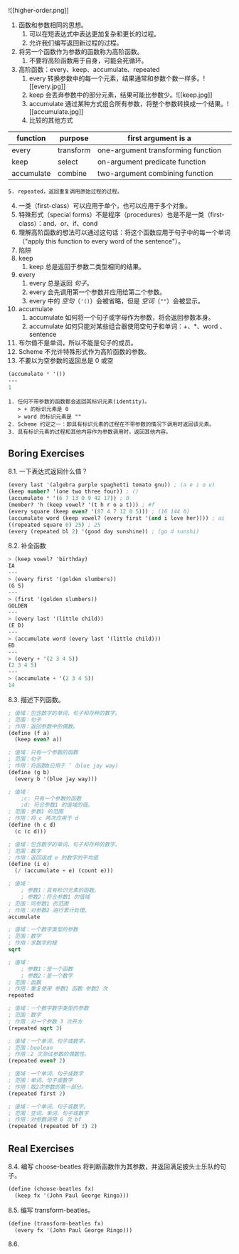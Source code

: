 ![[higher-order.png]]
1. 函数和参数相同的思想。
	1. 可以在短表达式中表达更加复杂和更长的过程。
	2. 允许我们编写返回新过程的过程。
2. 将另一个函数作为参数的函数称为高阶函数。
	1. 不要将高阶函数用于自身，可能会死循环。
3. 高阶函数：every、keep、accumulate、repeated
	1. every 转换参数中的每一个元素，结果通常和参数个数一样多。![[every.jpg]]
	2. keep 会丢弃参数中的部分元素，结果可能比参数少。![[keep.jpg]]
	3. accumulate 通过某种方式组合所有参数，将整个参数转换成一个结果。![[accumulate.jpg]]
	4. 比较的其他方式
	   
| function | purpose | first argument is a |  |
| ---- | ---- | ---- | ---- |
| every | transform | one-argument transforming function |  |
| keep | select | on-argument predicate function |  |
| accumulate | combine | two-argument combining function |  |
	5. repeated，返回重复调用原始过程的过程。


4. 一类（first-class）可以应用于单个，也可以应用于多个对象。
5. 特殊形式（special forms）不是程序（procedures）也是不是一类（first-class）：and、or、if、cond
6. 理解高阶函数的想法可以通过这句话：将这个函数应用于句子中的每一个单词（"apply this function to every word of the sentence"）。
7. 陷阱
8. keep
	1. keep 总是返回于参数二类型相同的结果。
9. every
	1. every 总是返回 _句子_。
	2. every 会先调用第一个参数并应用给第二个参数。
	3. every 中的 _空句_（`'()`）会被省略，但是 _空词_（`""`）会被显示。
10. accumulate
	1.  accumulate 如何将一个句子或字母作为参数，将会返回参数本身。
	2. accumulate 如何只能对某些组合器使用空句子和单词：+、*、word 、sentence
11. 布尔值不是单词，所以不能是句子的成员。
12. Scheme 不允许特殊形式作为高阶函数的参数。
13. 不要以为空参数的返回总是 0 或空
```scheme
(accumulate * '())
---
1
```
	1. 任何不带参数的函数都会返回其标识元素(identity)。
	   > + 的标识元素是 0
	   > word 的标识元素是 ""
	2. Scheme 约定之一：即具有标识元素的过程在不带参数的情况下调用时返回该元素。
	3. 具有标识元素的过程和其他内容作为参数调用时，返回其他内容。
## Boring Exercises

8.1. 一下表达式返回什么值？
```scheme
(every last '(algebra purple spaghetti tomato gnu)) ; (a e i o u)
(keep number? '(one two three four)) ; ()
(accumulate * '(6 7 13 0 9 42 17)) ; 0
(member? 'h (keep vowel? '(t h r o a t))) ; #f
(every square (keep even? '(87 4 7 12 0 5))) ; (16 144 0)
(accumulate word (keep vowel? (every first '(and i love her)))) ; ai
((repeated square 0) 25) ; 25
(every (repeated bl 2) '(good day sunshine)) ; (go d sunshi)
```

8.2. 补全函数
```scheme 
> (keep vowel? 'birthday)
IA
---
> (every first '(golden slumbers))
(G S)
---
> (first '(golden slumbers))
GOLDEN
---
> (every last '(little child))
(E D)
---
> (accumulate word (every last '(little child)))
ED
---
> (every + '(2 3 4 5))
(2 3 4 5)
---
> (accumulate + '(2 3 4 5))
14
```
8.3. 描述下列函数。
```scheme
; 值域：包含数字的单词、句子和存粹的数字。
; 范围：句子
; 作用：返回参数中的偶数。
(define (f a)
  (keep even? a))  
```

```scheme
; 值域：只有一个参数的函数
; 范围：句子
; 作用：将函数b应用于 ’（blue jay way)
(define (g b)
  (every b '(blue jay way)))  
```

```scheme
; 值域：
	;c: 只有一个参数的函数
	;d: 符合参数1 的值域的值。
; 范围：参数1 的范围
; 作用：将 c 两次应用于 d
(define (h c d)
  (c (c d)))  
```

```scheme
; 值域：包含数字的单词、句子和存粹的数字。
; 范围：数字
; 作用：返回组成 e 的数字的平均值
(define (i e)
  (/ (accumulate + e) (count e)))  
```

```scheme
; 值域：
	; 参数1：具有标识元素的函数。
	; 参数2：符合参数1 的值域
; 范围：同参数1 的范围
; 作用：对参数2 进行累计处理。
accumulate
```

```scheme
; 值域：一个数字类型的参数
; 范围：数字
; 作用：求数字的根
sqrt
```

```scheme
; 值域：
	; 参数1：是一个函数
	; 参数2：是一个数字
; 范围：函数
; 作用：重复使用 参数1 函数 参数2 次
repeated  
```

```scheme
; 值域：一个数字数字类型的参数
; 范围：数字
; 作用：对一个参数 3 次开方
(repeated sqrt 3)  
```

```scheme
; 值域：一个单词、句子或数字。
; 范围：boolean
; 作用：2 次测试参数的偶数性。
(repeated even? 2)  
```

```scheme
; 值域：一个单词、句子或数字
; 范围：单词、句子或数字
; 作用：取2次参数的第一部分。
(repeated first 2) 
```

```scheme
; 值域：一个单词、句子或数字。
; 范围：空词、单词、句子或数字
; 作用：对参数调用 6 次 bf
(repeated (repeated bf 3) 2)
```

## Real Exercises

8.4. 编写 choose-beatles 将判断函数作为其参数，并返回满足披头士乐队的句子。
```scheme
(define (choose-beatles fx)
  (keep fx '(John Paul George Ringo)))
```

8.5. 编写 transform-beatles。
```scheme
(define (transform-beatles fx)
  (every fx '(John Paul George Ringo)))
```

8.6. 